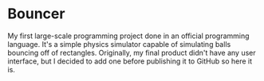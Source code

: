 # Bouncer
My first large-scale programming project done in an official programming language. It's a simple physics simulator capable of simulating balls bouncing off of rectangles. Originally, my final product didn't have any user interface, but I decided to add one before publishing it to GitHub so here it is.
